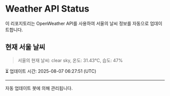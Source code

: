
# Weather API Status

이 리포지토리는 OpenWeather API를 사용하여 서울의 날씨 정보를 자동으로 업데이트합니다.

## 현재 서울 날씨
> 서울의 현재 날씨: clear sky, 온도: 31.43°C, 습도: 47%

⏳ 업데이트 시간: 2025-08-07 06:27:51 (UTC)

---
자동 업데이트 봇에 의해 관리됩니다.
